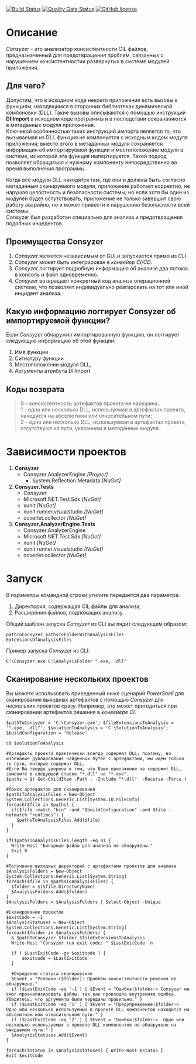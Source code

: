 [![Build Status](https://github.com/Maslinin/Consyzer/workflows/Build/badge.svg)](https://github.com/Maslinin/Consyzer/actions/workflows/build.yml) [![Quality Gate Status](https://sonarcloud.io/api/project_badges/measure?project=Maslinin_Consyzer&metric=alert_status)](https://sonarcloud.io/summary/new_code?id=Maslinin_Consyzer) [![GitHub license](https://badgen.net/github/license/Maslinin/Consyzer)](https://github.com/Maslinin/Consyzer/blob/master/LICENSE)

# Описание
*Consyzer* - это анализатор консистентности CIL файлов, предназначенный для предотвращения проблем, связанных с нарушением консистентностии развернутых в системе модулей приложения.

## Для чего?
Допустим, что в исходном коде некоего приложения есть вызовы к функциям, находящимся в сторонних библиотеках динамической компоновки (DLL). Такие вызовы описываются с помощью инструкций **DllImport** в исходном коде программы и в последствии сохрананяются в метаданных модуля приложения.        
Ключевой особенностью таких инструкций импорта является то, 
что вызываемая из DLL функция не компонуется с исходным кодом модуля приложения; 
вместо этого в метаданных модуля сохраняется информация об импортируемой функции и местоположение модуля в системе, из которой эта функция импортируется.
Такой подход позволяет обращаться к нужному компоненту непосредственно во время выполнения программы.           

Когда все модули DLL находятся там, где они и должны быть согласно метаданным сканируемого модуля, приложение работает корректно, не нарушая целостность и безопасности системы; 
но если хотя бы один из модулей будет остутствовать, приложение не только завершит свою работу аварийно, но и может привести к нарушению безопасности всей системы.              
Consyzer был разработан специально для анализа и предотвращения подобных инцедентов.

## Преимущества Consyzer
1. *Consyzer* является независимым от GUI и запускается прямо из *CLI*.
2. *Consyzer* может быть интегрирован в *конвейер CI/CD*.
3. *Consyzer* логгирует подробную информацию об анализе два потока: в консоль и файл одновременно.
4. *Consyzer* возвращает конкретный код анализа операционной системе, что позволяет индивидуально реагировать на тот или иной инцидент анализа.

## Какую информацию логгирует Consyzer об импортируемой функции?
Если *Consyzer* обнаружил импортированную функцию, он логгирует следующую информацию об этой функции:
1. Имя функции
2. Сигнатуру функции
3. Местоположении модуля DLL, 
4. Аргументы атрибута DllImport

## Коды возврата
> 0 - консистентность артефактов проекта не нарушена;       
> 1 - одна или несколько DLL, используемая в артефактах проекта, находится на абсолютном или относительном пути;        
> 2 - одна или несколько DLL, используемая в артефактах проекта, отсутствуют на пути, указанном в метаданных модуля.         

# Зависимости проектов
1. **Consyzer**
   - Consyzer.AnalyzerEngine *[Project]*
     - System.Reflection.Metadata *[NuGet]*
2. **Consyzer.Tests**
   - *Consyzer*
   - Microsoft.NET.Test.Sdk *[NuGet]*
   - xunit *[NuGet]*
   - xunit.runner.visualstudio *[NuGet]*
   - coverlet.collector *[NuGet]*
3. **Consyzer.AnalyzerEngine.Tests**
   - Consyzer.AnalyzerEngine
   - Microsoft.NET.Test.Sdk *[NuGet]*
   - xunit *[NuGet]*
   - xunit.runner.visualstudio *[NuGet]*
   - coverlet.collector *[NuGet]*

# Запуск    
В параметры командной строки утилите передается два параметра: 
1. Директория, содержащая CIL файлы для анализа;
2. Расширения файлов, подлежащих анализу.

Общий шаблон запуска *Consyzer* из CLI выглядит следующим образом:
```
pathToConsyzer pathsToFolderWithAnalysisFiles ExtensionsOfAnalysisFiles
```

Пример запуска *Consyzer* из CLI:

```
C:\Consyzer.exe C:\AnalysisFolder ".exe, .dll"
```

## Сканирование нескольких проектов
Вы можете использовать приведенный ниже сценарий *PowerShell* для сканирования выходных артефактов с помощью *Consyzer* для нескольких проектов сразу. 
Например, это может пригодиться при сканировании артефактов решения в *конвейере CI*.

```
$pathToConsyzer = 'C:\Consyzer.exe'; $fileExtensionsToAnalysis = '".exe, .dll"'; $solutionToAnalysis = 'C:\SolutionToAnalysis'; $buildConfiguration = 'Release'

cd $solutionToAnalysis

#Артефакты проекта практически всегда содержат DLL; поэтому, во избежание дублирования найденных путей с артефактами, мы ищем только те пути, которые содержат DLL.
#Если Вы твердо уверены в том, что Ваше приложение не содержит DLL, замените в следующей строке "*.dll" на "*.exe".
$paths = $( Get-ChildItem -Path . -Include "*.dll"  -Recurse -Force )

#Поиск артефактов для сканирования
$pathsToAnalysisFiles = New-Object System.Collections.Generic.List[System.IO.FileInfo]
foreach($file in $paths) {
  if($file -match "bin" -and "$buildConfiguration" -and $file -notmatch "runtimes") {
	$pathsToAnalysisFiles.Add($file)
  }
}

if($pathsToAnalysisFiles.length -eq 0) {
  Write-Host "Бинарные файлы для анализа не обнаружены."
  Exit 0
}

#Получение выходных директорий с артефактами проектов для анализа
$AnalysisFolders = New-Object System.Collections.Generic.List[System.String]
foreach($file in $pathsToAnalysisFiles) {
  $folder = $($file.DirectoryName)
  $AnalysisFolders.Add($folder)
}
$AnalysisFolders = $AnalysisFolders | Select-Object -Unique

#Сканирование проектов
$exitCode = -1
$AnalysisStatuses = New-Object System.Collections.Generic.List[System.String]
foreach($folder in $AnalysisFolders) {
  & $pathToConsyzer $folder $fileExtensionsToAnalysis
  Write-Host "Consyzer run exit code: " $LastExitCode `n

  if ( $LastExitCode -ge $exitcode ) {
	  $exitcode = $LastExitCode
  }
  
  #Опредение статуса сканирования
  $Event = "Успешно:($folder): Проблем консистентности решения не обнаружено."
  if ($LastExitCode -eq '-1') { $Event = "Ошибка|$folder-> Consyzer не смог проанализировать файлы, так как произошла внутренняя ошибка. Убедитесь, что аргументы были переданы правильно." }
  if ($LastExitCode -eq '1' ) { $Event = "Предупреждение|$folder->  Одно или несколько используемых в проекте DLL компонентов находится на абсолютном или относительном пути." }
  if ($LastExitCode -eq '2' ) { $Event = "Ошибка|$folder->  Одно или несколько используемых в проекте DLL компонентов не обнаружено на ожидаемом пути." }
  $AnalysisStatuses.Add($Event)
}

foreach($status in $AnalysisStatuses) { Write-Host $status }
Exit $exitCode
```
